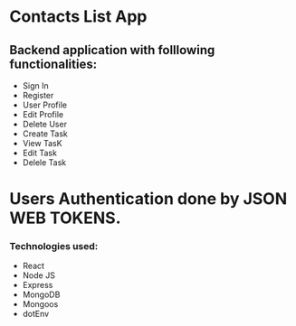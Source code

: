# Contacts List App

## Backend application with folllowing functionalities:
- Sign In 
- Register 
- User Profile
- Edit Profile
- Delete User
- Create Task
- View TasK
- Edit Task
- Delele Task

#  Users Authentication done by JSON WEB TOKENS.

### Technologies used:
- React
- Node JS
- Express
- MongoDB
- Mongoos
- dotEnv

